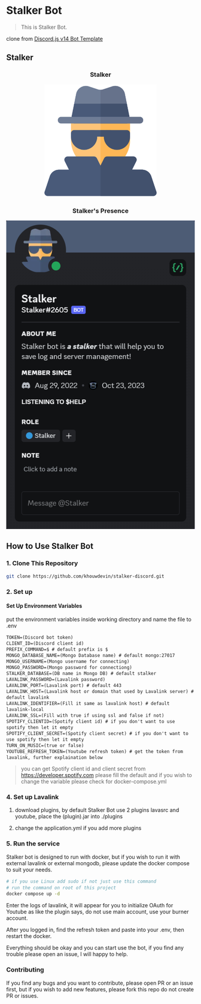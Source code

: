 # Stalker Bot

> This is Stalker Bot.

clone from [Discord.js v14 Bot Template](https://github.com/MericcaN41/discordjs-v14-template-ts)

## Stalker

<h3 align="center">Stalker</h3>

<div align="center">
  <img src="https://github.com/khouwdevin/stalker-discord/blob/master/images/spy.png" height="300px"/>
</div>

<h3 align="center">Stalker's Presence</h3>

<div align="center">
  <img src="https://github.com/khouwdevin/stalker-discord/blob/master/images/stalker-presence.png"/>
</div>

## How to Use Stalker Bot

### 1. Clone This Repository

```sh
git clone https://github.com/khouwdevin/stalker-discord.git
```

### 2. Set up

#### Set Up Environment Variables

put the environment variables inside working directory and name the file to .env

```env
TOKEN=(Discord bot token)
CLIENT_ID=(Discord client id)
PREFIX_COMMAND=$ # default prefix is $
MONGO_DATABASE_NAME=(Mongo Database name) # default mongo:27017
MONGO_USERNAME=(Mongo username for connecting)
MONGO_PASSWORD=(Mongo password for connectiong)
STALKER_DATABASE=(DB name in Mongo DB) # default stalker
LAVALINK_PASSWORD=(Lavalink password)
LAVALINK_PORT=(Lavalink port) # default 443
LAVALINK_HOST=(Lavalink host or domain that used by Lavalink server) # default lavalink
LAVALINK_IDENTIFIER=(Fill it same as lavalink host) # default lavalink-local
LAVALINK_SSL=(Fill with true if using ssl and false if not)
SPOTIFY_CLIENTID=(Spotify client id) # if you don't want to use spotify then let it empty
SPOTIFY_CLIENT_SECRET=(Spotify client secret) # if you don't want to use spotify then let it empty
TURN_ON_MUSIC=(true or false)
YOUTUBE_REFRESH_TOKEN=(Youtube refresh token) # get the token from lavalink, further explaination below
```

> you can get Spotify client id and client secret from https://developer.spotify.com
> please fill the default and if you wish to change the variable please check for docker-compose.yml

### 4. Set up Lavalink

1. download plugins, by default Stalker Bot use 2 plugins lavasrc and youtube, place the (plugin).jar into ./plugins

2. change the application.yml if you add more plugins

### 5. Run the service

Stalker bot is designed to run with docker, but if you wish to run it with external lavalink or external mongodb, please update the docker compose to suit your needs.

```sh
# if you use Linux add sudo if not just use this command
# run the command on root of this project
docker compose up -d
```

Enter the logs of lavalink, it will appear for you to initialize OAuth for Youtube as like the plugin says, do not use main account, use your burner account.

After you logged in, find the refresh token and paste into your .env, then restart the docker.

Everything should be okay and you can start use the bot, if you find any trouble please open an issue, I will happy to help.

### Contributing

If you find any bugs and you want to contribute, please open PR or an issue first, but if you wish to add new features, please fork this repo do not create PR or issues.
